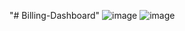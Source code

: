 "# Billing-Dashboard" 
![image](https://github.com/user-attachments/assets/5c34c16b-3023-47b7-bf11-c304e292918b)
![image](https://github.com/user-attachments/assets/5ed6bfaa-8ac5-4c25-a3f7-36d6c8ed8e12)


